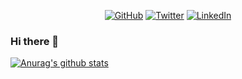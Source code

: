 <p align="center">
	<a href="https://github.com/FaintSkyGames"><img src="https://img.shields.io/github/followers/FaintSkyGames.svg?label=GitHub&style=social" alt="GitHub"></a>    
	<a href="https://twitter.com/FaintSkyGames"><img src="https://img.shields.io/twitter/follow/FaintSkyGames?label=Twitter&style=social" alt="Twitter"></a>    
	<a href="https://www.linkedin.com/in/geraldine-fowles-934b82185/"><img src="https://img.shields.io/badge/LinkedIn--_.svg?style=social&logo=linkedin" alt="LinkedIn"></a>
</p>

### Hi there 👋
[![Anurag's github stats](https://github-readme-stats.vercel.app/api?username=FaintSkyGames)](https://github.com/anuraghazra/github-readme-stats)

<!--
**FaintSkyGames/FaintSkyGames** is a ✨ _special_ ✨ repository because its `README.md` (this file) appears on your GitHub profile.

Here are some ideas to get you started:

- 🔭 I’m currently working on ...
- 🌱 I’m currently learning ...
- 👯 I’m looking to collaborate on ...
- 🤔 I’m looking for help with ...
- 💬 Ask me about ...
- 📫 How to reach me: ...
- 😄 Pronouns: ...
- ⚡ Fun fact: ...
-->
